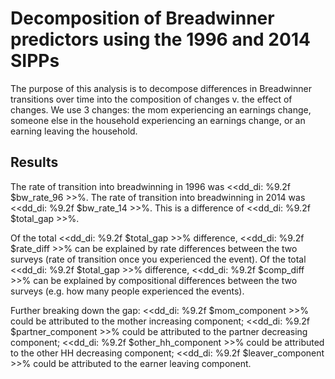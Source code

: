 Decomposition of Breadwinner predictors using the 1996 and 2014 SIPPs
================================================================================

The purpose of this analysis is to decompose differences in Breadwinner transitions over time into the composition of changes v. the effect of changes.
We use 3 changes: the mom experiencing an earnings change, someone else in the household experiencing an earnings change, or an earning leaving the household.

Results
--------------------------------------------------------------------------------

The rate of transition into breadwinning in 1996 was <<dd_di: %9.2f $bw_rate_96 >>%.
The rate of transition into breadwinning in 2014 was <<dd_di: %9.2f $bw_rate_14 >>%.
This is a difference of <<dd_di: %9.2f $total_gap >>%.

Of the total <<dd_di: %9.2f $total_gap >>% difference, <<dd_di: %9.2f $rate_diff >>% can be explained by rate differences between the two surveys (rate of transition once you experienced the event).
Of the total <<dd_di: %9.2f $total_gap >>% difference, <<dd_di: %9.2f $comp_diff >>% can be explained by compositional differences between the two surveys (e.g. how many people experienced the events).

Further breaking down the gap:
<<dd_di: %9.2f $mom_component >>% could be attributed to the mother increasing component;
<<dd_di: %9.2f $partner_component >>% could be attributed to the partner decreasing component;
<<dd_di: %9.2f $other_hh_component >>% could be attributed to the other HH decreasing component;
<<dd_di: %9.2f $leaver_component >>% could be attributed to the earner leaving component.

